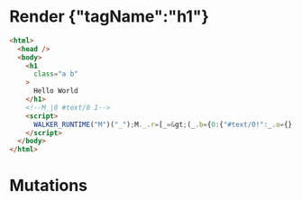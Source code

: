 # Render {"tagName":"h1"}
```html
<html>
  <head />
  <body>
    <h1
      class="a b"
    >
      Hello World
    </h1>
    <!--M_|0 #text/0 1-->
    <script>
      WALKER_RUNTIME("M")("_");M._.r=[_=&gt;(_.b={0:{"#text/0!":_.a={},"#text/0(":"h1"},1:_.a}),0]
    </script>
  </body>
</html>
```

# Mutations
```

```